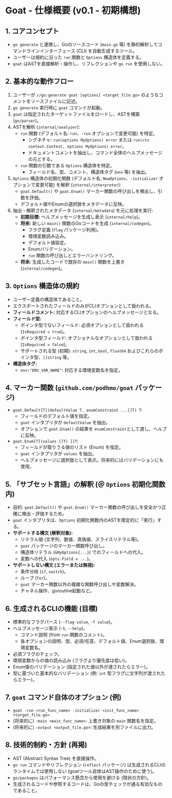 # Goat - 仕様概要 (v0.1 - 初期構想)

## 1. コアコンセプト

- `go generate` と連携し、Goのソースコード (`main.go` 等) を静的解析してコマンドラインインターフェース (CLI) を自動生成するツール。
- ユーザーは規約に沿った `run` 関数と `Options` 構造体を定義する。
- `goat` はASTを直接解析・操作し、リフレクションや `go run` を使用しない。

## 2. 基本的な動作フロー

1.  ユーザーが `//go:generate goat [options] <target_file.go>` のようなコメントをソースファイルに記述。
2.  `go generate` 実行時に `goat` コマンドが起動。
3.  `goat` は指定されたターゲットファイルをロードし、ASTを構築 (`go/parser`)。
4.  ASTを解析 (`internal/analyzer`):
    -   `run` 関数 (デフォルト名: `run`、`-run` オプションで変更可能) を特定。
        -   シグネチャ: `run(options MyOptions) error` または `run(ctx context.Context, options MyOptions) error`。
        -   ドキュメントコメントを抽出し、コマンド全体のヘルプメッセージの元とする。
    -   `run` 関数の引数である `Options` 構造体を特定。
        -   フィールド名、型、コメント、構造体タグ (`env` 等) を抽出。
5.  `Options` 構造体の初期化関数 (デフォルト名: `NewOptions`、`-initializer` オプションで変更可能) を解釈 (`internal/interpreter`):
    -   `goat.Default()` や `goat.Enum()` マーカー関数の呼び出しを検出し、引数を評価。
    -   デフォルト値やEnumの選択肢をメタデータに反映。
6.  抽出・解釈されたメタデータ (`internal/metadata`) を元に処理を実行:
    -   **初期目標:** ヘルプメッセージを生成し表示 (`internal/help`)。
    -   **将来:** 新しい `main()` 関数のGoコードを生成 (`internal/codegen`)。
        -   フラグ定義 (`flag` パッケージ利用)。
        -   環境変数読み込み。
        -   デフォルト値設定。
        -   Enumバリデーション。
        -   `run` 関数の呼び出しとエラーハンドリング。
    -   **将来:** 生成したコードで既存の `main()` 関数を上書き (`internal/codegen`)。

## 3. `Options` 構造体の規約

-   ユーザー定義の構造体であること。
-   エクスポートされたフィールドのみがCLIオプションとして扱われる。
-   **フィールドコメント:** 対応するCLIオプションのヘルプメッセージとなる。
-   **フィールド型:**
    -   ポインタ型でないフィールド: 必須オプションとして扱われる (`IsRequired = true`)。
    -   ポインタ型フィールド: オプショナルなオプションとして扱われる (`IsRequired = false`)。
    -   サポートされる型 (初期): `string`, `int`, `bool`, `float64` およびこれらのポインタ型、`[]string` 等。
-   **構造体タグ:**
    -   `env:"ENV_VAR_NAME"`: 対応する環境変数名を指定。

## 4. マーカー関数 (`github.com/podhmo/goat` パッケージ)

-   `goat.Default[T](defaultValue T, enumConstraint ...[]T) T`:
    -   フィールドのデフォルト値を指定。
    -   `goat` インタプリタが `defaultValue` を抽出。
    -   オプションで `goat.Enum()` の結果を `enumConstraint`として渡し、ヘルプに反映。
-   `goat.Enum[T](values []T) []T`:
    -   フィールドが取りうる値のリスト (Enum) を指定。
    -   `goat` インタプリタが `values` を抽出。
    -   ヘルプメッセージに選択肢として表示。将来的にはバリデーションにも使用。

## 5. 「サブセット言語」の解釈 (＠ `Options` 初期化関数内)

-   目的: `goat.Default()` や `goat.Enum()` マーカー関数の呼び出しを安全かつ正確に検出・評価するため。
-   `goat` インタプリタは、`Options` 初期化関数内のASTを限定的に「実行」する。
-   **サポートする構文 (解釈対象):**
    -   リテラル値 (文字列、数値、真偽値、スライスリテラル等)。
    -   `goat` パッケージのマーカー関数呼び出し。
    -   構造体リテラル (`&MyOptions{...}`) でのフィールドへの代入。
    -   変数への代入 (`opts.Field = ...`)。
-   **サポートしない構文 (エラーまたは無視):**
    -   条件分岐 (`if`, `switch`)。
    -   ループ (`for`)。
    -   `goat` マーカー関数以外の複雑な関数呼び出しや変数解決。
    -   チャネル操作、goroutine起動など。

## 6. 生成されるCLIの機能 (目標)

-   標準的なフラグパース (`--flag value`, `-f value`)。
-   ヘルプメッセージ表示 (`-h`, `--help`)。
    -   コマンド説明 (from `run` 関数のコメント)。
    -   各オプションの説明、型、必須/任意、デフォルト値、Enum選択肢、環境変数名。
-   必須フラグのチェック。
-   環境変数からの値の読み込み (フラグより優先度は低い)。
-   Enum値のバリデーション (指定された値以外が渡されたらエラー)。
-   型に基づいた基本的なバリデーション (例: `int` 型フラグに文字列が渡されたらエラー)。

## 7. `goat` コマンド自体のオプション (例)

-   `goat -run <run_func_name> -initializer <init_func_name> <target_file.go>`
-   (将来的に) `-main <main_func_name>`: 上書き対象の `main` 関数名を指定。
-   (将来的に) `-output <output_file.go>`: 生成結果を別ファイルに出力。

## 8. 技術的制約・方針 (再掲)

-   AST (Abstract Syntax Tree) を直接操作。
-   `go run` コマンドやリフレクション (`reflect` パッケージ) は生成されるCLIのランタイムでは使用しない (goatツール自体はAST操作のために使う)。
-   `go/packages` はパフォーマンス懸念から使用を避ける (現状の方針)。
-   生成されるコードや参照するコードは、Goの型チェックが通る有効なものであること。